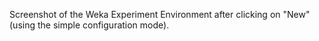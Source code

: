 Screenshot of the Weka Experiment Environment after clicking on "New" (using the simple configuration mode).
